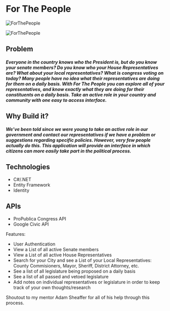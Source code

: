 # For The People

![ForThePeople](https://user-images.githubusercontent.com/38664958/65261671-62f74080-dace-11e9-95ef-cda5450131a9.png)

![ForThePeople](https://user-images.githubusercontent.com/38664958/65927895-3d691180-e3c1-11e9-8726-f21d5b4ef75f.png)

## Problem
##### Everyone in the country knows who the President is, but do you know your senate members? Do you know who your House Representatives are? What about your local representatives? What is congress voting on today? Many people have no idea what their representatives are doing for them on a daily basis. With For The People you can explore all of your representatives, and know exactly what they are doing for their constituents on a daily basis. Take an active role in your country and community with one easy to access interface. 

## Why Build it?
##### We’ve been told since we were young to take an active role in our government and contact our representatives if we have a problem or suggestions regarding specific policies. However, very few people actually do this. This application will provide an interface in which citizens can more easily take part in the political process.

## Technologies
- C#/.NET
- Entity Framework
- Identity

## APIs
- ProPublica Congress API
- Google Civic API

Features:

- User Authentication
- View a List of all active Senate members
- View a List of all active House Representatives
- Search for your City and see a List of your Local Representatives: County Commisioners, Mayor, Sheriff, District Attorney, etc.
- See a list of all legislature being proposed on a daily basis
- See a list of all passed and vetoed legislature
- Add notes on individual representatives or legislature in order to keep track of your own thoughts/research


Shoutout to my mentor Adam Sheaffer for all of his help through this process.
